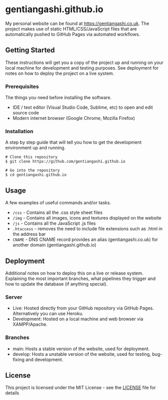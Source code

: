 # gentiangashi.github.io

My personal website can be found at https://gentiangashi.co.uk. The project makes use of static HTML/CSS/JavaScript files that are automatically pushed to GitHub Pages via automated workflows.

## Getting Started

These instructions will get you a copy of the project up and running on your local machine for development and testing purposes. See deployment for notes on how to deploy the project on a live system.

### Prerequisites

The things you need before installing the software.

* IDE / text editor (Visual Studio Code, Sublime, etc) to open and edit source code
* Modern internet browser (Google Chrome, Mozilla Firefox)

### Installation

A step by step guide that will tell you how to get the development environment up and running.

```
# Clone this repository
$ git clone https://github.com/gentiangashi.github.io

# Go into the repository
$ cd gentiangashi.github.io

```

## Usage

A few examples of useful commands and/or tasks.

* `/css` - Contains all the .css style sheet files
* `/img` - Contains all images, icons and textures displayed on the website
* `/js` - Contains all the JavaScript .js files
* `.htaccess` - removes the need to include file extensions such as .html in the address bar
* `CNAME` - DNS CNAME record provides an alias (gentiangashi.co.uk) for another domain (gentiangashi.github.io)

## Deployment

Additional notes on how to deploy this on a live or release system. Explaining the most important branches, what pipelines they trigger and how to update the database (if anything special).

### Server

* Live: Hosted directly from your GitHub repository via GitHub Pages. Alternatively you can use Heroku.
* Development: Hosted on a local machine and web browser via XAMPP/Apache.

### Branches

* main: Hosts a stable version of the website, used for deployment.
* develop: Hosts a unstable version of the website, used for testing, bug-fixing and development.

## License
This project is licensed under the MIT License - see the [LICENSE](LICENSE) file for details
